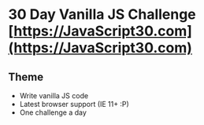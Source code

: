 # 30 Day Vanilla JS Challenge [https://JavaScript30.com](https://JavaScript30.com)

## Theme

- Write vanilla JS code
- Latest browser support (IE 11+ :P)
- One challenge a day